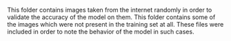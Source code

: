 This folder contains images taken from the internet randomly in order to validate the accuracy of the model on them. This
folder contains some of the images which were not present in the training set at all. These files were included in order to note the 
behavior of the model in such cases.
